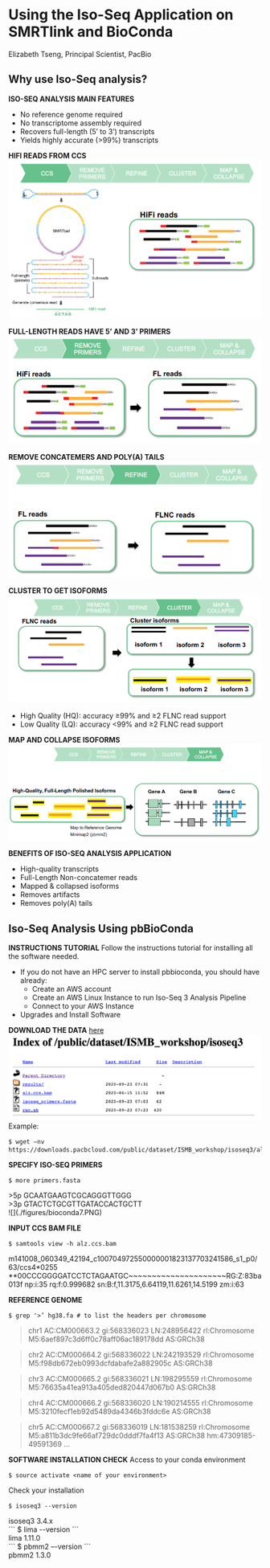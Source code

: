 # Using the Iso-Seq Application on SMRTlink and BioConda

Elizabeth Tseng, Principal Scientist, PacBio

## Why use Iso-Seq analysis?

**ISO-SEQ ANALYSIS MAIN FEATURES**
* No reference genome required
* No transcriptome assembly required
* Recovers full-length (5’ to 3’) transcripts
* Yields highly accurate (>99%) transcripts

**HIFI READS FROM CCS**
![](./figures/bioconda1.PNG)

**FULL-LENGTH READS HAVE 5’ AND 3’ PRIMERS**
![](./figures/bioconda2.PNG)

**REMOVE CONCATEMERS AND POLY(A) TAILS**
![](./figures/bioconda3.PNG)

**CLUSTER TO GET ISOFORMS**
![](./figures/bioconda4.PNG)
* High Quality (HQ):
accuracy ≥99% and ≥2 FLNC read support
* Low Quality (LQ):
accuracy <99% and ≥2 FLNC read support

**MAP AND COLLAPSE ISOFORMS**
![](./figures/bioconda5.PNG)

**BENEFITS OF ISO-SEQ ANALYSIS APPLICATION**
* High-quality transcripts
* Full-Length Non-concatemer reads
* Mapped & collapsed isoforms
* Removes artifacts
* Removes poly(A) tails

## Iso-Seq Analysis Using pbBioConda

**INSTRUCTIONS TUTORIAL**
Follow the instructions tutorial for installing all the software needed.
* If you do not have an HPC server to install pbbioconda, you should have already:
  - Create an AWS account
  - Create an AWS Linux Instance to run Iso-Seq 3 Analysis Pipeline
  - Connect to your AWS Instance
* Upgrades and Install Software

**DOWNLOAD THE DATA** [here](https://downloads.pacbcloud.com/public/dataset/ISMB_workshop/)
![](./figures/bioconda6.PNG)
Example:
```
$ wget –nv https://downloads.pacbcloud.com/public/dataset/ISMB_workshop/isoseq3/alz.ccs.bam
```

**SPECIFY ISO-SEQ PRIMERS**
```
$ more primers.fasta
```
<div class="output"> >5p
GCAATGAAGTCGCAGGGTTGGG
</div>
<div class="output"> >3p
GTACTCTGCGTTGATACCACTGCTT
</div>
![](./figures/bioconda7.PNG)

**INPUT CCS BAM FILE**
```
$ samtools view -h alz.ccs.bam
```
<div class="output">
m141008_060349_42194_c100704972550000001823137703241586_s1_p0/63/ccs4*0255
**00CCCGGGGATCCTCTAGAATGC~~~~~~~~~~~~~~~~~~~~~RG:Z:83ba013f np:i:35
rq:f:0.999682 sn:B:f,11.3175,6.64119,11.6261,14.5199 zm:i:63
</div>

**REFERENCE GENOME**
```
$ grep '>’ hg38.fa # to list the headers per chromosome
```
<div class="output">

>chr1 AC:CM000663.2 gi:568336023 LN:248956422 rl:Chromosome M5:6aef897c3d6ff0c78aff06ac189178dd AS:GRCh38

>chr2 AC:CM000664.2 gi:568336022 LN:242193529 rl:Chromosome M5:f98db672eb0993dcfdabafe2a882905c AS:GRCh38

>chr3 AC:CM000665.2 gi:568336021 LN:198295559 rl:Chromosome M5:76635a41ea913a405ded820447d067b0 AS:GRCh38

>chr4 AC:CM000666.2 gi:568336020 LN:190214555 rl:Chromosome M5:3210fecf1eb92d5489da4346b3fddc6e AS:GRCh38

>chr5 AC:CM000667.2 gi:568336019 LN:181538259 rl:Chromosome M5:a811b3dc9fe66af729dc0dddf7fa4f13 AS:GRCh38 hm:47309185-49591369
…

</div>


**SOFTWARE INSTALLATION CHECK**
Access to your conda environment
```
$ source activate <name of your environment>
```

Check your installation
```
$ isoseq3 --version
```
<div class="output">
isoseq3 3.4.x
</div>
```
$ lima --version
```
<div class="output">
lima 1.11.0
</div>
```
$ pbmm2 –-version
```
<div class="output">
pbmm2 1.3.0
</div>
